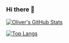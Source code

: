 ### Hi there 👋

[![Oliver's GitHub Stats](https://github-readme-stats.vercel.app/api?username=cundejo&show_icons=true&count_private=true&theme=vue)](https://github.com/cundejo)

[![Top Langs](https://github-readme-stats.vercel.app/api/top-langs/?username=cundejo&theme=vue)](https://github.com/cundejo)


<!--
**cundejo/cundejo** is a ✨ _special_ ✨ repository because its `README.md` (this file) appears on your GitHub profile.

Here are some ideas to get you started:

- 🔭 I’m currently working on ...
- 🌱 I’m currently learning ...
- 👯 I’m looking to collaborate on ...
- 🤔 I’m looking for help with ...
- 💬 Ask me about ...
- 📫 How to reach me: ...
- 😄 Pronouns: ...
- ⚡ Fun fact: ...
-->
